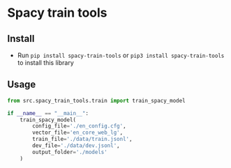 # Spacy train tools

## Install

- Run `pip install spacy-train-tools` or `pip3 install spacy-train-tools` to install this library

## Usage

```python
from src.spacy_train_tools.train import train_spacy_model

if __name__ == "__main__":
    train_spacy_model(
        config_file='./en_config.cfg',
        vector_file='en_core_web_lg',
        train_file='./data/train.jsonl',
        dev_file='./data/dev.jsonl',
        output_folder='./models'
    )

```